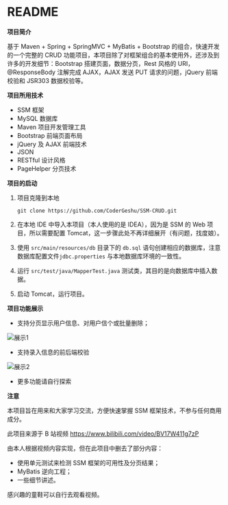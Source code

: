 # README

**项目简介**

基于 Maven + Spring + SpringMVC + MyBatis + Bootstrap 的组合，快速开发的一个完整的 CRUD 功能项目，本项目除了对框架组合的基本使用外，还涉及到许多的开发细节：Bootstrap 搭建页面，数据分页，Rest 风格的 URI，@ResponseBody 注解完成 AJAX，AJAX 发送 PUT 请求的问题，jQuery 前端校验和 JSR303 数据校验等。

**项目所用技术**

- SSM 框架
- MySQL 数据库
- Maven 项目开发管理工具
- Bootstrap 前端页面布局
- jQuery 及 AJAX 前端技术
-  JSON
- RESTful 设计风格
- PageHelper 分页技术

**项目的启动**

1. 项目克隆到本地

   ```
   git clone https://github.com/CoderGeshu/SSM-CRUD.git
   ```

2. 在本地 IDE 中导入本项目（本人使用的是 IDEA），因为是 SSM 的 Web 项目，所以需要配置 Tomcat，这一步骤此处不再详细展开（有问题，找度娘）。

3. 使用 `src/main/resources/db`  目录下的 `db.sql` 语句创建相应的数据库，注意数据库配置文件`jdbc.properties` 与本地数据库环境的一致性。

4. 运行 `src/test/java/MapperTest.java` 测试类，其目的是向数据库中插入数据。

5. 启动 Tomcat，运行项目。

**项目功能展示**

- 支持分页显示用户信息、对用户信个或批量删除；

![展示1](https://gitee.com/eric0228/pic-go-images/raw/master/img/image-20201214162125295.png)

- 支持录入信息的前后端校验

![展示2](https://gitee.com/eric0228/pic-go-images/raw/master/img/image-20201214162430565.png)

- 更多功能请自行探索

**注意**

本项目旨在用来和大家学习交流，方便快速掌握 SSM 框架技术，不参与任何商用成分。

此项目来源于 B 站视频 https://www.bilibili.com/video/BV17W411g7zP 

由本人根据视频内容实现，但在此项目中删去了部分内容：

- 使用单元测试来检测 SSM 框架的可用性及分页结果；
- MyBatis 逆向工程；
- 一些细节讲述。

感兴趣的童鞋可以自行去观看视频。